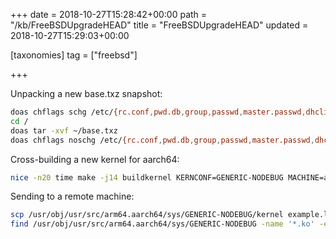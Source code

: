+++
date = 2018-10-27T15:28:42+00:00
path = "/kb/FreeBSDUpgradeHEAD"
title = "FreeBSDUpgradeHEAD"
updated = 2018-10-27T15:29:03+00:00

[taxonomies]
tag = ["freebsd"]

+++

Unpacking a new base.txz snapshot:

```bash
doas chflags schg /etc/{rc.conf,pwd.db,group,passwd,master.passwd,dhclient.conf} && doas chflags noschg /lib/{libc.so.*,libcrypt.so.*,libthr.so.*} /libexec/ld-elf.so.1 /sbin/init /usr/bin/{passwd,chpass,crontab,login,opieinfo,opiepasswd,su} /usr/lib/librt.so.*
cd /
doas tar -xvf ~/base.txz
doas chflags noschg /etc/{rc.conf,pwd.db,group,passwd,master.passwd,dhclient.conf} && doas chflags schg /lib/{libc.so.*,libcrypt.so.*,libthr.so.*} /libexec/ld-elf.so.1 /sbin/init /usr/bin/{passwd,chpass,crontab,login,opieinfo,opiepasswd,su} /usr/lib/librt.so.*
```

Cross-building a new kernel for aarch64:

```bash
nice -n20 time make -j14 buildkernel KERNCONF=GENERIC-NODEBUG MACHINE=arm64 MACHINE_ARCH=aarch64 MACHINE_CPUARCH=aarch64
```

Sending to a remote machine:

```bash
scp /usr/obj/usr/src/arm64.aarch64/sys/GENERIC-NODEBUG/kernel example.lan:~
find /usr/obj/usr/src/arm64.aarch64/sys/GENERIC-NODEBUG -name '*.ko' -exec scp "{}" example.lan:~ ";" 
```